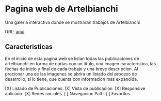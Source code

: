 # Pagina web de Artelbianchi

Una galeria interactiva donde se mostraran trabajos de Artelbianchi

URL: [aqui](https://elias288.github.io/Artelbianchi/)

## Caracteristicas

En el inicio de esta pagina web se listan todas las publicaciones de artelbianchi en forma de cartas con un titulo, una imagen caracteristica, las fechas de inicio y final de cada trabajo y una breve descripcion. Al precionar una de las imagenes se abrira un listado del proceso de desarrollo, si lo tiene, que cuenta con informacion mas expandida.

[X] Listado de Publicaciones.
[X] Vista de publicacion.
[X] Responsive aplicado.
[X] Redes sociales.
[ ] Navegacion Path.
[ ] Favoritos.
